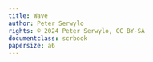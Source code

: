 ```yaml
---
title: Wave
author: Peter Serwylo
rights: © 2024 Peter Serwylo, CC BY-SA
documentclass: scrbook
papersize: a6
---
```

